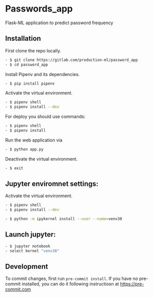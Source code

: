 # Passwords_app

Flask-ML application to predict password frequency

## Installation

First clone the repo locally.
~~~bash
- $ git clone https://gitlab.com/production-ml/password_app
- $ cd password_app
~~~

Install Pipenv and its dependencies.
~~~bash
- $ pip install pipenv
~~~

Activate the virtual environment.
~~~bash
- $ pipenv shell
- $ pipenv install --dev
~~~

For deploy you should use commands:
~~~bash
- $ pipenv shell
- $ pipenv install
~~~

Run the web application via
~~~bash
- $ python app.py
~~~

Deactivate the virtual environment.
~~~bash
- $ exit
~~~

## Jupyter enviromnet settings:

Activate the virtual environment.
~~~bash
- $ pipenv shell
- $ pipenv install --dev
~~~

~~~bash
- $ python -m ipykernel install --user --name=venv38
~~~

## Launch jupyter:
~~~bash
- $ jupyter notebook
- select kernel "venv38"
~~~

## Development

To commit changes, first run `pre-commit install`. If you have no pre-commit installed, you can do it following instructiosn at https://pre-commit.com
